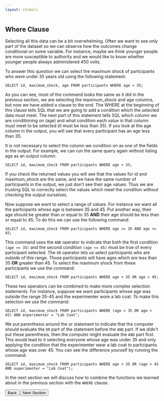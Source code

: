 ```yaml
---
layout: stimuli
---
```


## Where Clause

Selecting all this data can be a bit overwhelming. Often we want to see only part of the dataset so we can observe how the outcomes change conditional on some variable. For instance, maybe we think younger people are more susceptible to authority and we would like to know whether younger people always administered 450 volts.

To answer this question we can select the maximum shock of participants who were under 35 years old using the following statement:

`SELECT id, maximum_shock, age FROM participants WHERE age < 35;`

As you can see, most of the command looks the same as it did in the previous section, we are selecting the maximum_shock and age columns, but now we have added a clause to the end. The WHERE at the beginning of this clause tells SQL that we are going to add a condition which the selected data must meet. The next part of this statement tells SQL which column we are conditioning on (age) and what condition each value in that column must meet to be selected (it must be less than 35). If you look at the age column in the output, you will see that every participant has an age less than 35.

It is not necessary to select the column we condition on as one of the fields in the output. For example, we can run the same query again without listing age as an output column:

`SELECT id, maximum_shock FROM participants WHERE age < 35;`

If you check the returned values you will see that the values for id and maximum_shock are the same, and we have the same number of participants in the output, we just don't see their age values. Thus we are trusting SQL to correctly select the values which meet the condition without checking the output ourselves.

Now suppose we want to select a range of values. For instance we want all the participants whose age is between 35 and 45. Put another way, their age should be greater than or equal to 35 <b>AND</b> their age should be less than or equal to 45. To do this we can use the following command:

`SELECT id, maximum_shock FROM participants WHERE age >= 35 AND age <= 45;`

This command uses the `AND` operator to indicate that both the first condition `(age >= 35)` and the second condition `(age <= 45)` must be true of every participant selected. The `OR` operator lets us select participants who are outside of this range. Those participants will have ages which are less than 35 <b>OR</b> greater than 45. To select the maximum shock from these participants we use the command:

`SELECT id, maximum_shock FROM participants WHERE age < 35 OR age > 45;`

These two operators can be combined to make more complex selection statements. For instance, suppose we want participants whose age was outside the range 35-45 and the experimenter wore a lab coat. To make this selection we use the command:

`SELECT id, maximum_shock FROM participants WHERE (age < 35 OR age > 45) AND experimenter = "Lab Coat";`

We put parenthesis around the or statement to indicate that the computer should evaluate the `OR` part of the statement before the `AND` part. If we didn't put these parenthesis, then the computer might evaluate the `AND` part first. This would lead to it selecting everyone whose age was under 35 and only applying the condition that the experimenter wear a lab coat to participants whose age was over 45. You can see the difference yourself by running the command:

`SELECT id, maximum_shock FROM participants WHERE age < 35 OR (age > 45 AND experimenter = "Lab Coat");`

In the next section we will discuss how to combine the functions we learned about in the previous section with the `WHERE` clause.


<div class="container">
	<a href="/sql-pref-stimuli/instructions-1.html">
		<button class="btn btn-secondary">Back</button>
	</a>
	<a href="/sql-pref-stimuli/instructions-3.html">
		<button class="btn btn-success">Next Section</button>
	</a>
</div>

